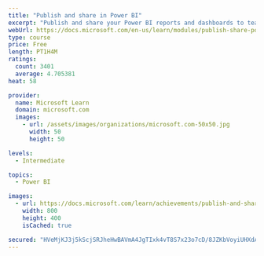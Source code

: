 ```yaml
---
title: "Publish and share in Power BI"
excerpt: "Publish and share your Power BI reports and dashboards to teammates in your organization or to everyone on the web."
webUrl: https://docs.microsoft.com/en-us/learn/modules/publish-share-power-bi/
type: course
price: Free
length: PT1H4M
ratings:
  count: 3401
  average: 4.705381
heat: 58

provider:
  name: Microsoft Learn
  domain: microsoft.com
  images:
    - url: /assets/images/organizations/microsoft.com-50x50.jpg
      width: 50
      height: 50

levels:
  - Intermediate

topics:
  - Power BI

images:
  - url: https://docs.microsoft.com/learn/achievements/publish-and-share-with-power-bi-desktop-social.png
    width: 800
    height: 400
    isCached: true

secured: "HVeMjKJ3j5kScjSRJheHwBAVmA4JgTIxk4vT8S7x23o7cD/8JZKbVoyiUHXdAiwptfTJuhq6gH8OPEfxK9n0A1g+xm2YkKY42BNUNCohD/TdUyr85jkLGdNna3dmRwuT+F6466ShdJXC3HWAqgqX8yy6CLAD7IWUS22+hq+Pcxo/dkTPnIThoBRys2uaifZ7UkzqgdFLhKri+qRTMhysExq6DPgnbj7tBF9QKNkGgXeYG1xdDqeN7vFmbTXb7BJtJltJcbxOslIg4n45l/AyHXmJEQ/vQy2tDPx1Lh8jy1nFbd2tvp4FvocwsVFG7+s2FnBthFeiQxchdAhqzLtXxd8oNf70iAog5/q2AIBtmg+BihMOeg/3r0Z5Y0Jctd8Vt0e0GrQDiGasVVEWmj0Qbr3kt6LbOp1+bjQosLdGnEM=;Q0XasqAWGXRYKM8qk7T1lA=="
---
```


